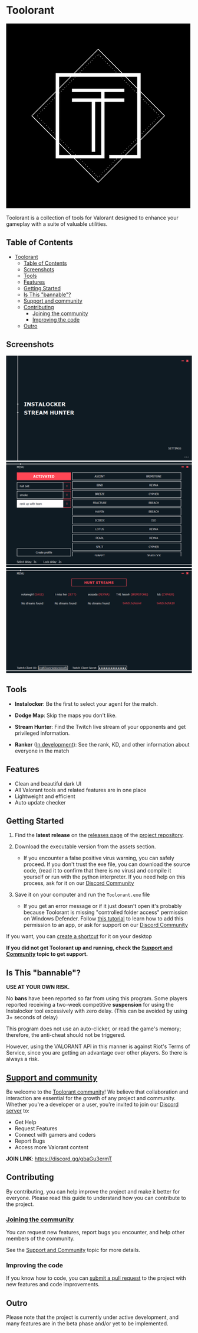 # Toolorant

![Logo](src/resources/images/logo.png)

Toolorant is a collection of tools for Valorant designed to enhance your gameplay with a suite of valuable utilities.</p>

## Table of Contents

- [Toolorant](#toolorant)
  - [Table of Contents](#table-of-contents)
  - [Screenshots](#screenshots)
  - [Tools](#tools)
  - [Features](#features)
  - [Getting Started](#getting-started)
  - [Is This "bannable"?](#is-this-bannable)
  - [Support and community](#support-and-community)
  - [Contributing](#contributing)
    - [Joining the community](#joining-the-community)
    - [Improving the code](#improving-the-code)
  - [Outro](#outro)

## Screenshots

![Main menu](src/resources/screenshots/main_menu.png)
![Instalocker](src/resources/screenshots/instalocker.png)
![Stream Hunter](src/resources/screenshots/stream_hunter.png)

## Tools

- **Instalocker**:
  Be the first to select your agent for the match.

- **Dodge Map**:
  Skip the maps you don't like.

- **Stream Hunter**:
  Find the Twitch live stream of your opponents and get privileged information.

- **Ranker** ([In development](#outro)):
  See the rank, KD, and other information about everyone in the match

## Features

- Clean and beautiful dark UI
- All Valorant tools and related features are in one place
- Lightweight and efficient
- Auto update checker
  
## Getting Started

1. Find the **latest release** on the [releases page](https://github.com/Davi-S/Toolorant/releases) of the [project repository](https://github.com/Davi-S/Toolorant).

2. Download the executable version from the assets section.
   - If you encounter a false positive virus warning, you can safely proceed.
  If you don't trust the exe file, you can download the source code, (read it to confirm that there is no virus) and compile it yourself or run with the python interpreter. If you need help on this process, ask for it on our [Discord Community](#support-and-community)

3. Save it on your computer and run the `Toolorant.exe` file
   - If you get an error message or if it just doesn't open it's probably because Toolorant is missing "controlled folder access" permission on Windows Defender. Follow [this tutorial](https://support.microsoft.com/en-us/windows/allow-an-app-to-access-controlled-folders-b5b6627a-b008-2ca2-7931-7e51e912b034) to learn how to add this permission to an app, or ask for support on our [Discord Community](#support-and-community)

If you want, you can [create a shortcut](https://www.thewindowsclub.com/create-desktop-shortcut-windows-10#:~:text=Create%20Desktop%20Shortcut%20in%20Windows%2010.%201%5D%20The,shortcut%20has%20been%20created%20on%20your%20Windows%20desktop.) for it on your desktop

**If you did not get Toolorant up and running, check the [Support and Community](#support-and-community) topic to get support.**

## Is This "bannable"?

**USE AT YOUR OWN RISK.**

No **bans** have been reported so far from using this program.
Some players reported receiving a two-week competitive **suspension** for using the Instalocker tool excessively with zero delay. (This can be avoided by using 3+ seconds of delay)

This program does not use an auto-clicker, or read the game's memory; therefore, the anti-cheat should not be triggered.

However, using the VALORANT API in this manner is against Riot's Terms of Service, since you are getting an advantage over other players. So there is always a risk.

## [Support and community](https://discord.gg/gbaGu3ermT)

Be welcome to the [Toolorant community](https://discord.gg/gbaGu3ermT)! We believe that collaboration and interaction are essential for the growth of any project and community. Whether you're a developer or a user, you're invited to join our [Discord server](https://discord.gg/gbaGu3ermT) to:

- Get Help
- Request Features
- Connect with gamers and coders
- Report Bugs
- Access more Valorant content

**JOIN LINK**: <https://discord.gg/gbaGu3ermT>

## Contributing

By contributing, you can help improve the project and make it better for everyone. Please read this guide to understand how you can contribute to the project.

### [Joining the community](#support-and-community)

You can request new features, report bugs you encounter, and help other members of the community.

See the [Support and Community](#support-and-community) topic for more details.

### Improving the code

If you know how to code, you can [submit a pull request](https://github.com/Davi-S/Toolorant/pulls) to the project with new features and code improvements.

## Outro

Please note that the project is currently under active development, and many features are in the beta phase and/or yet to be implemented.
